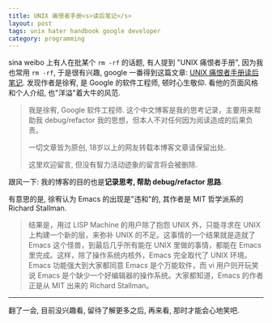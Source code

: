 ```yaml
---
title: UNIX 痛恨者手册<s>读后笔记</s>
layout: post
tags: unix hater handbook google developer
category: programming
---
```


sina weibo 上有人在批某个 `rm -rf` 的话题, 有人提到 "UNIX 痛恨者手册", 因为我也常用 `rm -rf`, 于是很有兴趣, google 一番得到这篇文章: [UNIX 痛恨者手册读后笔记](http://blog.youxu.info/2011/10/14/notes-on-the-unix-haters-handbook/). 发现作者是徐宥, 是 Google 的软件工程师, 顿时心生敬仰. 看他的页面风格和个人介绍, 也"洋溢"着大牛的风范. 

> 我是徐宥, Google 软件工程师. 这个中文博客是我的思考记录，主要用来帮助我 debug/refactor 我的思想，但本人不对任何因为阅读造成的后果负责。
> 
> 一切文章皆为原创, 18岁以上的网友转载本博客文章请保留出处.
> 
> 这里欢迎留言, 但没有智力活动迹象的留言将会被删除.

跟风一下: 我的博客的目的也是**记录思考, 帮助 debug/refactor 思路**.

有意思的是, 徐宥认为 Emacs 的出现是"违和"的, 其作者是 MIT 哲学派系的 Richard Stallman.

> 结果是，用过 LISP Machine 的用户除了抱怨 UNIX 外，只能寻求在 UNIX 上构建一个新的层，来弥补 UNIX 的不足。这事情的一个结果就是造就了Emacs 这个怪兽，到最后几乎所有能在 UNIX 里做的事情，都能在 Emacs 里完成。这样，除了操作系统内核外，Emacs 完全取代了 UNIX 环境。Emacs 功能强大到大家都同意 Emacs 是个万能软件，而 vi 用户则开玩笑说 Emacs 是个缺少一个好编辑器的操作系统。大家都知道，Emacs 的作者正是从 MIT 出来的 Richard Stallman。

---

翻了一会, 目前没兴趣看, 留待了解更多之后, 再来看, 那时才能会心地笑吧.

